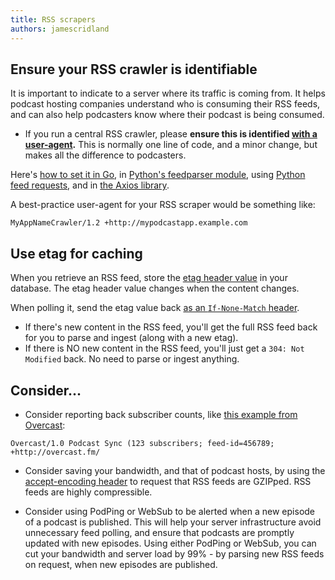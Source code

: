 ```yaml
---
title: RSS scrapers
authors: jamescridland
---
```


## Ensure your RSS crawler is identifiable

It is important to indicate to a server where its traffic is coming from. It helps podcast hosting companies understand who is consuming their RSS feeds, and can also help podcasters know where their podcast is being consumed.

* If you run a central RSS crawler, please **ensure this is identified [with a user-agent](/app-developers/user-agents.html).** This is normally one line of code, and a minor change, but makes all the difference to podcasters.

Here's [how to set it in Go](https://stackoverflow.com/questions/13263492/set-useragent-in-http-request), in [Python's feedparser module](https://pythonhosted.org/feedparser/http-useragent.html), using [Python feed requests](https://stackoverflow.com/questions/10606133/sending-user-agent-using-requests-library-in-python), and in [the Axios library](https://github.com/axios/axios/issues/2560#issuecomment-555778304).

A best-practice user-agent for your RSS scraper would be something like:

`MyAppNameCrawler/1.2 +http://mypodcastapp.example.com`

## Use etag for caching

When you retrieve an RSS feed, store the [etag header value](https://developer.mozilla.org/en-US/docs/Web/HTTP/Headers/ETag) in your database. The etag header value changes when the content changes.

When polling it, send the etag value back [as an `If-None-Match` header](https://developer.mozilla.org/en-US/docs/Web/HTTP/Headers/If-None-Match).
* If there's new content in the RSS feed, you'll get the full RSS feed back for you to parse and ingest (along with a new etag).
* If there is NO new content in the RSS feed, you'll just get a `304: Not Modified` back. No need to parse or ingest anything.

## Consider...

* Consider reporting back subscriber counts, like [this example from Overcast](https://overcast.fm/podcasterinfo):

`Overcast/1.0 Podcast Sync (123 subscribers; feed-id=456789; +http://overcast.fm/`

* Consider saving your bandwidth, and that of podcast hosts, by using the [accept-encoding header](https://developer.mozilla.org/en-US/docs/Web/HTTP/Headers/Accept-Encoding) to request that RSS feeds are GZIPped. RSS feeds are highly compressible.

* Consider using PodPing or WebSub to be alerted when a new episode of a podcast is published. This will help your server infrastructure avoid unnecessary feed polling, and ensure that podcasts are promptly updated with new episodes. Using either PodPing or WebSub, you can cut your bandwidth and server load by 99% - by parsing new RSS feeds on request, when new episodes are published.
